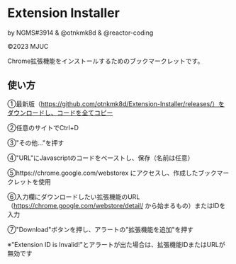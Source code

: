 # Extension Installer
by NGMS#3914 & @otnkmk8d & @reactor-coding

©2023 MJUC

Chrome拡張機能をインストールするためのブックマークレットです。

## 使い方

①最新版（https://github.com/otnkmk8d/Extension-Installer/releases/）をダウンロードし、コードを全てコピー

②任意のサイトでCtrl+D

③"その他..."を押す

④"URL"にJavascriptのコードをペーストし、保存（名前は任意）

⑤https://chrome.google.com/webstorex にアクセスし、作成したブックマークレットを使用

⑥入力欄にダウンロードしたい拡張機能のURL（https://chrome.google.com/webstore/detail/ から始まるもの）またはIDを入力

⑦"Download"ボタンを押し、アラートの"拡張機能を追加"を押す 

※"Extension ID is Invalid!"とアラートが出た場合は、拡張機能IDまたはURLが無効です
